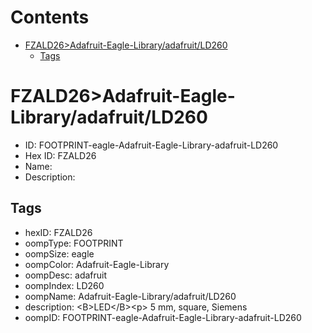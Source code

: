 



Contents
========

* [FZALD26>Adafruit-Eagle-Library/adafruit/LD260](#fzald26adafruit-eagle-libraryadafruitld260)
	* [Tags](#tags)

# FZALD26>Adafruit-Eagle-Library/adafruit/LD260

- ID: FOOTPRINT-eagle-Adafruit-Eagle-Library-adafruit-LD260
- Hex ID: FZALD26
- Name: 
- Description: 

## Tags

- hexID: FZALD26
- oompType: FOOTPRINT
- oompSize: eagle
- oompColor: Adafruit-Eagle-Library
- oompDesc: adafruit
- oompIndex: LD260
- oompName: Adafruit-Eagle-Library/adafruit/LD260
- description: &lt;B&gt;LED&lt;/B&gt;&lt;p&gt;
5 mm, square, Siemens
- oompID: FOOTPRINT-eagle-Adafruit-Eagle-Library-adafruit-LD260
